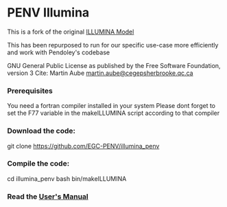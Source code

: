# PENV Illumina
This is a fork of the original [ILLUMINA Model](https://github.com/aubema/illumina)

This has been repurposed to run for our specific use-case more efficiently and work with Pendoley's codebase

GNU General Public License as published by the Free Software Foundation, version 3
Cite: Martin Aube martin.aube@cegepsherbrooke.qc.ca

### Prerequisites
You need a fortran compiler installed in your system
Please dont forget to set the F77 variable in the makeILLUMINA script according to that compiler

### Download the code:
git clone https://github.com/EGC-PENV/illumina_penv

### Compile the code:
cd illumina_penv
bash bin/makeILLUMINA

### Read the [User's Manual](http://dome.obsand.org:2080/wiki/index.php/Prof/IlluminaGuidev22)